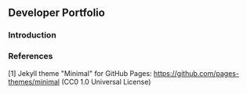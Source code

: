 ## Developer Portfolio

### Introduction

### References

[1] Jekyll theme "Minimal" for GitHub Pages: https://github.com/pages-themes/minimal (CC0 1.0 Universal License)
